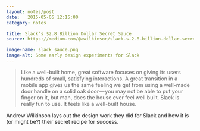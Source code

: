 ```yaml
---
layout: notes/post
date:   2015-05-05 12:15:00
category: notes

title: Slack’s $2.8 Billion Dollar Secret Sauce
source: https://medium.com/@awilkinson/slack-s-2-8-billion-dollar-secret-sauce-5c5ec7117908

image-name: slack_sauce.png
image-alt: Some early design experiments for Slack
---
```


> Like a well-built home, great software focuses on giving its users hundreds of small, satisfying interactions. A great transition in a mobile app gives us the same feeling we get from using a well-made door handle on a solid oak door — you may not be able to put your finger on it, but man, does the house ever feel well built. Slack is really fun to use. It feels like a well-built house.

Andrew Wilkinson lays out the design work they did for Slack and how it is (or might be?) their secret recipe for success.

